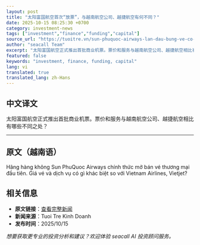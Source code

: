```yaml
---
layout: post
title: "太阳富国航空首次“放票”，与越南航空公司、越捷航空有何不同？"
date: 2025-10-15 08:25:30 +0700
category: investment-news
tags: ["investment","finance","funding","capital"]
source_url: "https://tuoitre.vn/sun-phuquoc-airways-lan-dau-bung-ve-co-gi-khac-biet-so-voi-vietnam-airlines-vietjet-20251015122812368.htm"
author: "seacall Team"
excerpt: "太阳富国航空正式推出首批商业机票。票价和服务与越南航空公司、越捷航空相比有哪些不同之处？..."
featured: false
keywords: "investment, finance, funding, capital"
lang: vi
translated: true
translated_lang: zh-Hans
---
```


## 中文译文

太阳富国航空正式推出首批商业机票。票价和服务与越南航空公司、越捷航空相比有哪些不同之处？

---

## 原文（越南语）

Hãng hàng không Sun PhuQuoc Airways chính thức mở bán vé thương mại đầu tiên. Giá vé và dịch vụ có gì khác biệt so với Vietnam Airlines, Vietjet?

## 相关信息

- **原文链接**：[查看完整新闻](https://tuoitre.vn/sun-phuquoc-airways-lan-dau-bung-ve-co-gi-khac-biet-so-voi-vietnam-airlines-vietjet-20251015122812368.htm)
- **新闻来源**：Tuoi Tre Kinh Doanh
- **发布时间**：2025/10/15

*想要获取更专业的投资分析和建议？欢迎体验 seacall AI 投资顾问服务。*